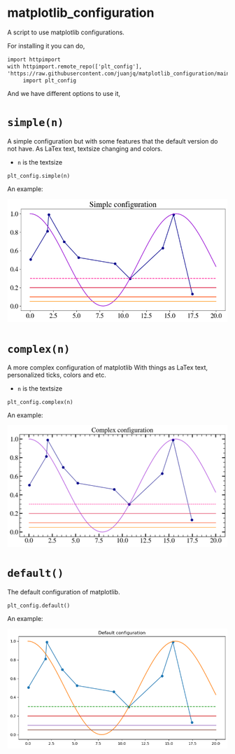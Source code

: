 # matplotlib_configuration
A script to use matplotlib configurations.

For installing it you can do,

```
import httpimport
with httpimport.remote_repo(['plt_config'], 'https://raw.githubusercontent.com/juanjq/matplotlib_configuration/main'):
     import plt_config 
```

And we have different options to use it,

# `simple(n)`
A simple configuration but with some features that the default version do not have. As LaTex text, textsize changing and colors.

* `n` is the textsize
 
```
plt_config.simple(n)
```

An example:

![alt text](https://github.com/juanjq/matplotlib_configuration/blob/main/data/simple.png?raw=true)


# `complex(n)`
A more complex configuration of matplotlib With things as LaTex text, personalized ticks, colors and etc.

* `n` is the textsize
 
```
plt_config.complex(n)
```

An example:

<img src="https://github.com/juanjq/matplotlib_configuration/blob/main/data/complex.png?raw=true" width="830">


# `default()`
The default configuration of matplotlib.
 
```
plt_config.default()
```

An example:

![alt text](https://github.com/juanjq/matplotlib_configuration/blob/main/data/default.png?raw=true)

